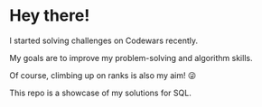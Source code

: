 # Hey there!

I started solving challenges on Codewars recently.

My goals are to improve my problem-solving and algorithm skills.

Of course, climbing up on ranks is also my aim! :stuck_out_tongue_winking_eye:

This repo is a showcase of my solutions for SQL.